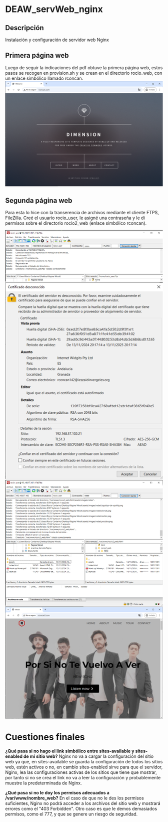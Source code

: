 # DEAW_servWeb_nginx

## Descripción
Instalación y configuración de servidor web Nginx

## Primera página web
Luego de seguir la indicaciones del pdf obtuve la primera página web, estos pasos se recogen en provision.sh y se crean en el directorio rocio_web, con un enlace simbólico llamado rconcan.
<img src="img/img1.png" alt="PáginaWeb1"/>

## Segunda página web
Para esta lo hice con la transerencia de archivos mediante el cliente FTPS, FileZilla.
Creé el usuario rocio_user, le asigné una contraseña y le di permisos sobre el directorio rocio2_web (enlace simbólico rconcan).

<img src="img/img2.png" alt="Conexion1"/>
<img src="img/img3.png" alt="Conexion2"/>
<img src="img/img4.png" alt="Conexion3"/>
<img src="img/img5.png" alt="PaginaWeb2"/>


# Cuestiones finales

**¿Qué pasa si no hago el link simbólico entre sites-available y sites-enabled de mi sitio web?**
Nginx no va a cargar la configuración del sitio web ya que, en sites-available se guarda la configuración de todos los sitios web, estén activos o no, en cambio sites-enabled sirve para que el servidor, Nginx, lea las configuraciones activas de los sitios que tiene que mostrar, por tanto si no se crea el link no va a leer la configuración y probablemente muestre la predeterminada de Nginx.

**¿Qué pasa si no le doy los permisos adecuados a /var/www/nombre_web?**
En el caso de que no le des los permisos suficientes, Nginx no podrá acceder a los archivos del sitio web y mostrará errores como el "403 Forbidden".
Otro caso es que le demos demasiados permisos, como el 777, y que se genere un riesgo de seguridad.
